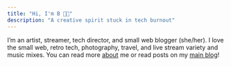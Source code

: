 ```yaml
---
title: "Hi, I'm B 👋🏽"
description: "A creative spirit stuck in tech burnout"
---
```


<script defer type="module" src="https://unpkg.com/@zachleat/snow-fall@latest/snow-fall.js"></script>
<script type="module" defer>
const snow = document.createElement('snow-fall');
document.body.prepend(snow)
</script>

I’m an artist, streamer, tech director, and small web blogger (she/her). I love the small web, retro tech, photography, travel, and live stream variety and music mixes. You can read more [about](/about/) me or read posts on my [main blog](https://blog.binarydigit.city)!

<!-- [![Alt text for image link](newyears.gif)](https://example.com) -->
